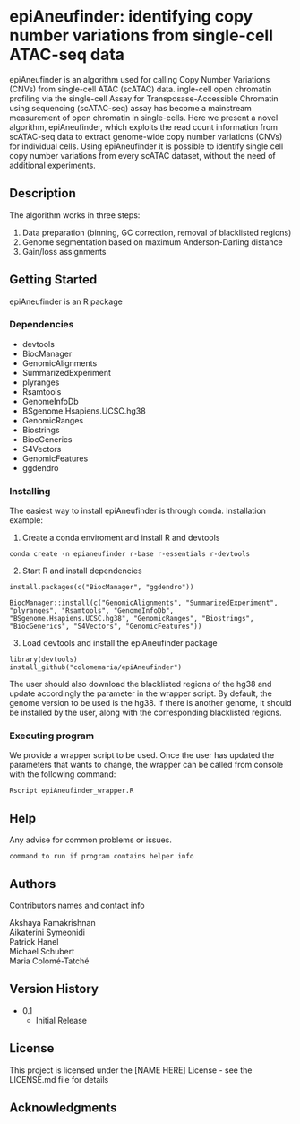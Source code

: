 # epiAneufinder: identifying copy number variations from single-cell ATAC-seq data

epiAneufinder is an algorithm used for calling Copy Number Variations (CNVs) from single-cell ATAC (scATAC) data.
ingle-cell open chromatin profiling via the single-cell Assay for Transposase-Accessible Chromatin using sequencing (scATAC-seq) assay has become a mainstream measurement of open chromatin in single-cells.
Here we present a novel algorithm, epiAneufinder, which exploits the read count information from scATAC-seq data to extract genome-wide copy number variations (CNVs) for individual cells.
Using epiAneufinder it is possible to identify single cell copy number variations from every scATAC dataset, without the need of additional experiments.


## Description

The algorithm works in three steps:
1. Data preparation (binning, GC correction, removal of blacklisted regions)
2. Genome segmentation based on maximum Anderson-Darling distance
3. Gain/loss assignments

## Getting Started

epiAneufinder is an R package

### Dependencies

* devtools
* BiocManager
* GenomicAlignments 
* SummarizedExperiment 
* plyranges
* Rsamtools
* GenomeInfoDb
* BSgenome.Hsapiens.UCSC.hg38
* GenomicRanges
* Biostrings
* BiocGenerics
* S4Vectors
* GenomicFeatures
* ggdendro

### Installing

The easiest way to install epiAneufinder is through conda.
Installation example:
1. Create a conda enviroment and install R and devtools
```
conda create -n epianeufinder r-base r-essentials r-devtools
```
2. Start R and install dependencies
```
install.packages(c("BiocManager", "ggdendro"))
```
```
BiocManager::install(c("GenomicAlignments", "SummarizedExperiment", "plyranges", "Rsamtools", "GenomeInfoDb", "BSgenome.Hsapiens.UCSC.hg38", "GenomicRanges", "Biostrings", "BiocGenerics", "S4Vectors", "GenomicFeatures"))
```
3. Load devtools and install the epiAneufinder package
```
library(devtools)
install_github("colomemaria/epiAneufinder")
```
The user should also download the blacklisted regions of the hg38 and update accordingly the parameter in the wrapper script.
By default, the genome version to be used is the hg38. If there is another genome, it should be installed by the user, along with the corresponding blacklisted regions.

### Executing program

We provide a wrapper script to be used.
Once the user has updated the parameters that wants to change, the wrapper can be called from console with the following command:

```
Rscript epiAneufinder_wrapper.R
```

## Help

Any advise for common problems or issues.
```
command to run if program contains helper info
```

## Authors

Contributors names and contact info

Akshaya Ramakrishnan  
Aikaterini Symeonidi  
Patrick Hanel  
Michael Schubert  
Maria Colomé-Tatché

## Version History

* 0.1
    * Initial Release

## License

This project is licensed under the [NAME HERE] License - see the LICENSE.md file for details

## Acknowledgments


